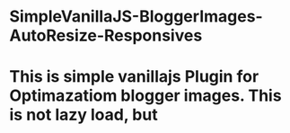 # SimpleVanillaJS-BloggerImages-AutoResize-Responsives
# This is simple vanillajs Plugin for Optimazatiom blogger images. This is not lazy load, but

